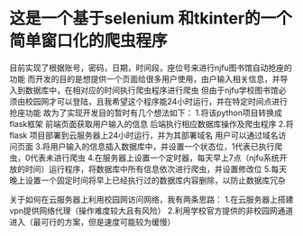 # 这是一个基于selenium 和tkinter的一个简单窗口化的爬虫程序
目前实现了根据账号，密码，日期，时间段，座位号来进行njfu图书馆自动抢座的功能
而开发的目的是想提供一个页面给很多用户使用，由户输入相关信息，并导入到数据库中，在相对应的时间执行爬虫程序进行爬虫
但由于njfu学校图书馆必须由校园网才可以登陆，且我希望这个程序能24小时运行，并在特定时间点进行抢座功能
故为了实现开发目的暂时有几个想法如下：
1.将该python项目转换成flask框架
前端页面获取用户输入的信息
后端执行相应数据库操作及爬虫程序
2.将flask 项目部署到云服务器上24小时运行，并为其部署域名
用户可以通过域名访问页面
3.将用户输入的信息插入数据库中，并设置一个状态位，1代表已执行爬虫，0代表未进行爬虫
4.在服务器上设置一个定时器，每天早上7点（njfu系统开放的时间）运行程序，将数据库中所有信息依次进行爬虫，并设置修改位
5.每天晚上设置一个固定时间将早上已经执行过的数据库内容删除，以防止数据库冗杂

关于如何在云服务器上利用校园网访问网络，我有两条思路：
1.在云服务器上搭建vpn提供网络代理（操作难度较大且有风险）
2.利用学校官方提供的非校园网通道进入（最可行的方案，但是速度可能较为缓慢）

